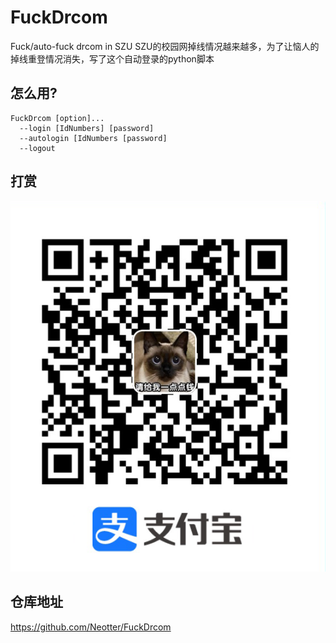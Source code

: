 # FuckDrcom
Fuck/auto-fuck drcom in SZU
SZU的校园网掉线情况越来越多，为了让恼人的掉线重登情况消失，写了这个自动登录的python脚本

## 怎么用?

```shell
FuckDrcom [option]...
  --login [IdNumbers] [password]
  --autologin [IdNumbers [password]
  --logout
```
## 打赏

![](https://github.com/Neotter/FuckDrcom/blob/main/sponsor.png)

## 仓库地址

https://github.com/Neotter/FuckDrcom
